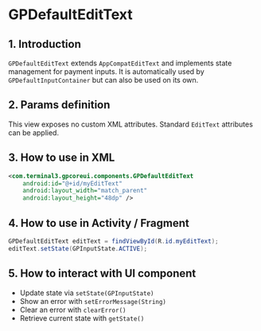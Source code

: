 # GPDefaultEditText

## 1. Introduction
`GPDefaultEditText` extends `AppCompatEditText` and implements state management for payment inputs. It is automatically used by `GPDefaultInputContainer` but can also be used on its own.

## 2. Params definition
This view exposes no custom XML attributes. Standard `EditText` attributes can be applied.

## 3. How to use in XML
```xml
<com.terminal3.gpcoreui.components.GPDefaultEditText
    android:id="@+id/myEditText"
    android:layout_width="match_parent"
    android:layout_height="48dp" />
```

## 4. How to use in Activity / Fragment
```java
GPDefaultEditText editText = findViewById(R.id.myEditText);
editText.setState(GPInputState.ACTIVE);
```

## 5. How to interact with UI component
- Update state via `setState(GPInputState)`
- Show an error with `setErrorMessage(String)`
- Clear an error with `clearError()`
- Retrieve current state with `getState()`
